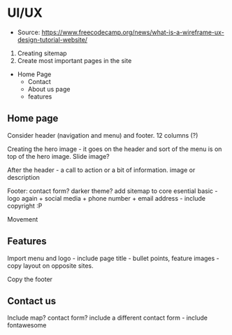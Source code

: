 # UI/UX

- Source: <https://www.freecodecamp.org/news/what-is-a-wireframe-ux-design-tutorial-website/>

1. Creating sitemap
2. Create most important pages in the site

- Home Page
  - Contact
  - About us page
  - features

## Home page

Consider header (navigation and menu) and footer. 12 columns (?)

Creating the hero image - it goes on the header and sort of the menu is on top of the hero image. Slide image?

After the header - a call to action or a bit of information. image or description

Footer: contact form? darker theme? add sitemap to core esential basic - logo again + social media + phone number + email address - include copyright :P

Movement

## Features

Import menu and logo - include page title - bullet points, feature images - copy layout on opposite sites.

Copy the footer

## Contact us

Include map? contact form? include a different contact form - include fontawesome

